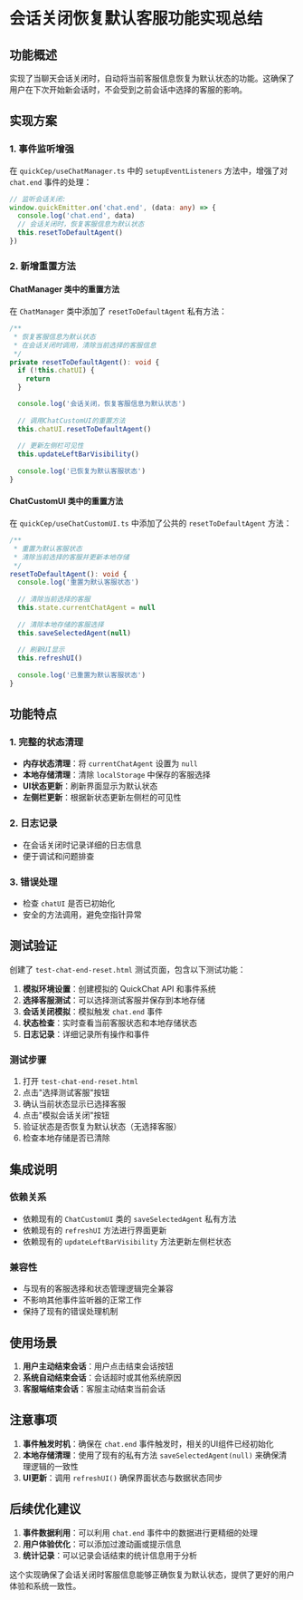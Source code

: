 # 会话关闭恢复默认客服功能实现总结

## 功能概述

实现了当聊天会话关闭时，自动将当前客服信息恢复为默认状态的功能。这确保了用户在下次开始新会话时，不会受到之前会话中选择的客服的影响。

## 实现方案

### 1. 事件监听增强

在 `quickCep/useChatManager.ts` 中的 `setupEventListeners` 方法中，增强了对 `chat.end` 事件的处理：

```typescript
// 监听会话关闭:
window.quickEmitter.on('chat.end', (data: any) => {
  console.log('chat.end', data)
  // 会话关闭时，恢复客服信息为默认状态
  this.resetToDefaultAgent()
})
```

### 2. 新增重置方法

#### ChatManager 类中的重置方法

在 `ChatManager` 类中添加了 `resetToDefaultAgent` 私有方法：

```typescript
/**
 * 恢复客服信息为默认状态
 * 在会话关闭时调用，清除当前选择的客服信息
 */
private resetToDefaultAgent(): void {
  if (!this.chatUI) {
    return
  }

  console.log('会话关闭，恢复客服信息为默认状态')
  
  // 调用ChatCustomUI的重置方法
  this.chatUI.resetToDefaultAgent()
  
  // 更新左侧栏可见性
  this.updateLeftBarVisibility()
  
  console.log('已恢复为默认客服状态')
}
```

#### ChatCustomUI 类中的重置方法

在 `quickCep/useChatCustomUI.ts` 中添加了公共的 `resetToDefaultAgent` 方法：

```typescript
/**
 * 重置为默认客服状态
 * 清除当前选择的客服并更新本地存储
 */
resetToDefaultAgent(): void {
  console.log('重置为默认客服状态')
  
  // 清除当前选择的客服
  this.state.currentChatAgent = null
  
  // 清除本地存储的客服选择
  this.saveSelectedAgent(null)
  
  // 刷新UI显示
  this.refreshUI()
  
  console.log('已重置为默认客服状态')
}
```

## 功能特点

### 1. 完整的状态清理

- **内存状态清理**：将 `currentChatAgent` 设置为 `null`
- **本地存储清理**：清除 `localStorage` 中保存的客服选择
- **UI状态更新**：刷新界面显示为默认状态
- **左侧栏更新**：根据新状态更新左侧栏的可见性

### 2. 日志记录

- 在会话关闭时记录详细的日志信息
- 便于调试和问题排查

### 3. 错误处理

- 检查 `chatUI` 是否已初始化
- 安全的方法调用，避免空指针异常

## 测试验证

创建了 `test-chat-end-reset.html` 测试页面，包含以下测试功能：

1. **模拟环境设置**：创建模拟的 QuickChat API 和事件系统
2. **选择客服测试**：可以选择测试客服并保存到本地存储
3. **会话关闭模拟**：模拟触发 `chat.end` 事件
4. **状态检查**：实时查看当前客服状态和本地存储状态
5. **日志记录**：详细记录所有操作和事件

### 测试步骤

1. 打开 `test-chat-end-reset.html`
2. 点击"选择测试客服"按钮
3. 确认当前状态显示已选择客服
4. 点击"模拟会话关闭"按钮
5. 验证状态是否恢复为默认状态（无选择客服）
6. 检查本地存储是否已清除

## 集成说明

### 依赖关系

- 依赖现有的 `ChatCustomUI` 类的 `saveSelectedAgent` 私有方法
- 依赖现有的 `refreshUI` 方法进行界面更新
- 依赖现有的 `updateLeftBarVisibility` 方法更新左侧栏状态

### 兼容性

- 与现有的客服选择和状态管理逻辑完全兼容
- 不影响其他事件监听器的正常工作
- 保持了现有的错误处理机制

## 使用场景

1. **用户主动结束会话**：用户点击结束会话按钮
2. **系统自动结束会话**：会话超时或其他系统原因
3. **客服端结束会话**：客服主动结束当前会话

## 注意事项

1. **事件触发时机**：确保在 `chat.end` 事件触发时，相关的UI组件已经初始化
2. **本地存储清理**：使用了现有的私有方法 `saveSelectedAgent(null)` 来确保清理逻辑的一致性
3. **UI更新**：调用 `refreshUI()` 确保界面状态与数据状态同步

## 后续优化建议

1. **事件数据利用**：可以利用 `chat.end` 事件中的数据进行更精细的处理
2. **用户体验优化**：可以添加过渡动画或提示信息
3. **统计记录**：可以记录会话结束的统计信息用于分析

这个实现确保了会话关闭时客服信息能够正确恢复为默认状态，提供了更好的用户体验和系统一致性。